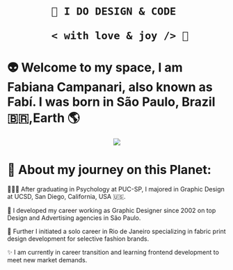  <h1 align="center">  
    
    
    🎨 I DO DESIGN & CODE 

       < with love & joy /> 🤎  
</h1>


# 👽 Welcome to my space, I am Fabiana Campanari, also known as Fabí. I was born in São Paulo, Brazil 🇧🇷,Earth 🌎

<p align="center">
  <img src="https://user-images.githubusercontent.com/113218619/207962226-673d57ec-c076-47c4-8f8a-c1e57e834f6f.gif" />
</p>


                  
# 🚀 About my journey on this Planet:

👩🏻‍🎓 After graduating in Psychology at PUC-SP, I majored in Graphic Design at UCSD, San Diego, California, USA 🇺🇸.

🎨  I developed my career working as Graphic Designer since 2002 on top Design and Advertising agencies in São Paulo.

👗 Further I initiated a solo career in Rio de Janeiro specializing in fabric print design development for selective fashion brands.

✨ I am currently in career transition and learning frontend development to meet new market demands. 
